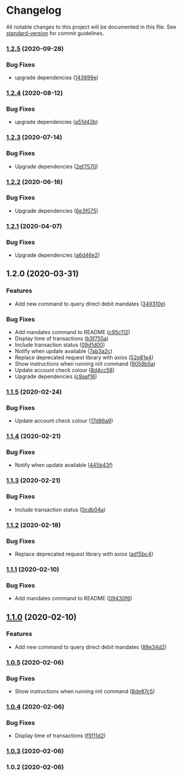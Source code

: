 # Changelog

All notable changes to this project will be documented in this file. See [standard-version](https://github.com/conventional-changelog/standard-version) for commit guidelines.

### [1.2.5](https://github.com/Jiro-Digital/starling-cli/compare/v1.2.4...v1.2.5) (2020-09-28)


### Bug Fixes

* upgrade dependencies ([143899e](https://github.com/Jiro-Digital/starling-cli/commit/143899eda11178ef3517d7c3cccec69b717c94f5))

### [1.2.4](https://github.com/Jiro-Digital/starling-cli/compare/v1.2.3...v1.2.4) (2020-08-12)


### Bug Fixes

* upgrade dependencies ([a51d43b](https://github.com/Jiro-Digital/starling-cli/commit/a51d43b379e0fb6d04a7f19ef8a98218bb6d7efe))

### [1.2.3](https://github.com/Jiro-Digital/starling-cli/compare/v1.2.2...v1.2.3) (2020-07-14)


### Bug Fixes

* Upgrade dependencies ([2ef7570](https://github.com/Jiro-Digital/starling-cli/commit/2ef7570aa076f4cd3655eccda65cc920c5c40db0))

### [1.2.2](https://github.com/Jiro-Digital/starling-cli/compare/v1.2.1...v1.2.2) (2020-06-16)


### Bug Fixes

* Upgrade dependencies ([6e3f075](https://github.com/Jiro-Digital/starling-cli/commit/6e3f075997ede32d80f89cf297703afcf44865d4))

### [1.2.1](https://github.com/JiroUK/starling-cli/compare/v1.2.0...v1.2.1) (2020-04-07)


### Bug Fixes

* Upgrade dependencies ([a6d46e2](https://github.com/JiroUK/starling-cli/commit/a6d46e29872d7c1e7edf3f0ec24f4ceffe99b3c3))

## 1.2.0 (2020-03-31)


### Features

* Add new command to query direct debit mandates ([349310e](https://github.com/JiroUK/starling-cli/commit/349310e779191ed3ac08c59f7062d96201e568c3))


### Bug Fixes

* Add mandates command to README ([c95c112](https://github.com/JiroUK/starling-cli/commit/c95c112022913005bc4816b2b5dd9b58d88d5ffe))
* Display time of transactions ([b3f755a](https://github.com/JiroUK/starling-cli/commit/b3f755aaa978ed73f11d20bef09217c95e68bc3f))
* Include transaction status ([09d1d00](https://github.com/JiroUK/starling-cli/commit/09d1d00d6fe2a95d39db99edc3ed61721031600c))
* Notify when update available ([7ab3a2c](https://github.com/JiroUK/starling-cli/commit/7ab3a2c1b31455d26bdce7753fc9b1caa323caec))
* Replace deprecated request library with axios ([52e81e4](https://github.com/JiroUK/starling-cli/commit/52e81e458b06d1df22a3de6f77565bb30b1d6e42))
* Show instructions when running init command ([9058b5a](https://github.com/JiroUK/starling-cli/commit/9058b5a42f8d10125abe13ba5774599cf3047b80))
* Update account check colour ([8d4cc58](https://github.com/JiroUK/starling-cli/commit/8d4cc581562191c8e25dbdd733b35967fac2ddcc))
* Upgrade dependencies ([c9aaf16](https://github.com/JiroUK/starling-cli/commit/c9aaf16948de223811f5d327b65cc12c3717b486))

### [1.1.5](https://github.com/JiroUK/starling-cli/compare/v1.1.4...v1.1.5) (2020-02-24)


### Bug Fixes

* Update account check colour ([17d86a9](https://github.com/JiroUK/starling-cli/commit/17d86a9576afa807977b0068d4e631c54ebadbeb))

### [1.1.4](https://github.com/JiroUK/starling-cli/compare/v1.1.3...v1.1.4) (2020-02-21)


### Bug Fixes

* Notify when update available ([445b43f](https://github.com/JiroUK/starling-cli/commit/445b43f458044c104f3147a064937c957aaae57b))

### [1.1.3](https://github.com/JiroUK/starling-cli/compare/v1.1.2...v1.1.3) (2020-02-21)


### Bug Fixes

* Include transaction status ([0cdb04a](https://github.com/JiroUK/starling-cli/commit/0cdb04ab00512fdc879c2707093b4077aa449d41))

### [1.1.2](https://github.com/JiroUK/starling-cli/compare/v1.1.1...v1.1.2) (2020-02-18)


### Bug Fixes

* Replace deprecated request library with axios ([ad15bc4](https://github.com/JiroUK/starling-cli/commit/ad15bc41b7aaa184f23507af8c04cdaf372b4076))

### [1.1.1](https://github.com/JiroUK/starling-cli/compare/v1.1.0...v1.1.1) (2020-02-10)


### Bug Fixes

* Add mandates command to README ([09430f6](https://github.com/JiroUK/starling-cli/commit/09430f62dcee683340a385a6ccce33b8e683fe75))

## [1.1.0](https://github.com/JiroUK/starling-cli/compare/v1.0.5...v1.1.0) (2020-02-10)


### Features

* Add new command to query direct debit mandates ([88e34d2](https://github.com/JiroUK/starling-cli/commit/88e34d245b2b426be3b58c8b668cb12cc05d8f1f))

### [1.0.5](https://github.com/JiroUK/starling-cli/compare/v1.0.4...v1.0.5) (2020-02-06)


### Bug Fixes

* Show instructions when running init command ([8de87c5](https://github.com/JiroUK/starling-cli/commit/8de87c5808cda92a7041b060e8100e6173b49b13))

### [1.0.4](https://github.com/JiroUK/starling-cli/compare/v1.0.3...v1.0.4) (2020-02-06)


### Bug Fixes

* Display time of transactions ([f5f11d2](https://github.com/JiroUK/starling-cli/commit/f5f11d28036a7a2ffdbca2b27eeceef584c6cba5))

### [1.0.3](https://github.com/JiroUK/starling-cli/compare/v1.0.2...v1.0.3) (2020-02-06)

### 1.0.2 (2020-02-06)
